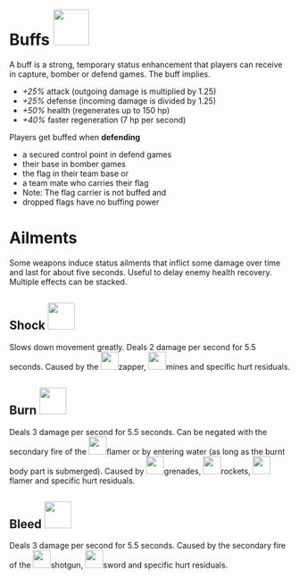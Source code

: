 # Buffs <img src="https://raw.githubusercontent.com/red-eclipse/textures/master/icons/buff.png" width="64px"/>
A buff is a strong, temporary status enhancement that players can receive in capture, bomber or defend games. The buff implies.

- *+25%* attack (outgoing damage is multiplied by 1.25)
- *+25%* defense (incoming damage is divided by 1.25)
- *+50%* health (regenerates up to 150 hp)
- *+40%* faster regeneration (7 hp per second)

Players get buffed when **defending**

- a secured control point in defend games
- their base in bomber games
- the flag in their team base or
- a team mate who carries their flag
- Note: The flag carrier is not buffed and
- dropped flags have no buffing power

# Ailments
Some weapons induce status ailments that inflict some damage over time and last for about five seconds. Useful to delay enemy health recovery. Multiple effects can be stacked.

## Shock <img src="https://raw.githubusercontent.com/red-eclipse/textures/master/icons/shock.png" width="48px"/>
Slows down movement greatly. Deals 2 damage per second for 5.5 seconds. Caused by the <img src="https://raw.githubusercontent.com/red-eclipse/textures/master/weapons/zapper.png" width="32px"/>zapper, <img src="https://raw.githubusercontent.com/red-eclipse/textures/master/weapons/mine.png" width="32px"/>mines and specific hurt residuals.

## Burn <img src="https://raw.githubusercontent.com/red-eclipse/textures/master/icons/burn.png" width="48px"/>
Deals 3 damage per second for 5.5 seconds. Can be negated with the secondary fire of the <img src="https://raw.githubusercontent.com/red-eclipse/textures/master/weapons/flamer.png" width="32px"/>flamer or by entering water (as long as the burnt body part is submerged). Caused by <img src="https://raw.githubusercontent.com/red-eclipse/textures/master/weapons/grenade.png" width="32px"/>grenades, <img src="https://raw.githubusercontent.com/red-eclipse/textures/master/weapons/rocket.png" width="32px"/>rockets, <img src="https://raw.githubusercontent.com/red-eclipse/textures/master/weapons/flamer.png" width="32px"/>flamer and specific hurt residuals.

## Bleed <img src="https://raw.githubusercontent.com/red-eclipse/textures/master/icons/bleed.png" width="48px"/>
Deals 3 damage per second for 5.5 seconds. Caused by the secondary fire of the <img src="https://raw.githubusercontent.com/red-eclipse/textures/master/weapons/shotgun.png" width="32px"/>shotgun, <img src="https://raw.githubusercontent.com/red-eclipse/textures/master/weapons/sword.png" width="32px"/>sword and specific hurt residuals. 